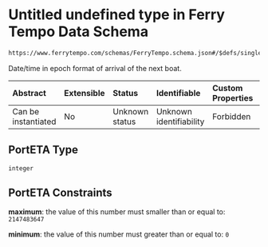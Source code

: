 # Untitled undefined type in Ferry Tempo Data Schema

```txt
https://www.ferrytempo.com/schemas/FerryTempo.schema.json#/$defs/singlePortData/properties/PortETA
```

Date/time in epoch format of arrival of the next boat.

| Abstract            | Extensible | Status         | Identifiable            | Custom Properties | Additional Properties | Access Restrictions | Defined In                                                                           |
| :------------------ | :--------- | :------------- | :---------------------- | :---------------- | :-------------------- | :------------------ | :----------------------------------------------------------------------------------- |
| Can be instantiated | No         | Unknown status | Unknown identifiability | Forbidden         | Allowed               | none                | [FerryTempo.schema.json\*](../schemas/FerryTempo.schema.json "open original schema") |

## PortETA Type

`integer`

## PortETA Constraints

**maximum**: the value of this number must smaller than or equal to: `2147483647`

**minimum**: the value of this number must greater than or equal to: `0`
